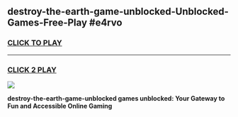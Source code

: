 
## destroy-the-earth-game-unblocked-Unblocked-Games-Free-Play #e4rvo
<h3>
<a href="https://us.freeplayer.one?title=destroy-the-earth-game-unblocked&ref=9M">CLICK TO PLAY</a></h3>
<hr>

<h3>
<a href="https://us.freeplayer.one?title=destroy-the-earth-game-unblocked&ref=9M">CLICK 2 PLAY</a>
  
</h3>

<a href="https://us.freeplayer.one?title=destroy-the-earth-game-unblocked&ref=9M"><img src="https://clearcache.store/games.png"></a>


**destroy-the-earth-game-unblocked games unblocked: Your Gateway to Fun and Accessible Online Gaming**
